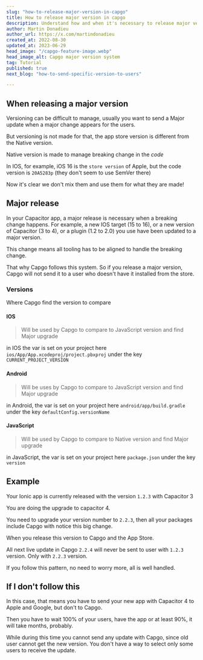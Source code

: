 ```yaml
---
slug: "how-to-release-major-version-in-capgo"
title: How to release major version in capgo
description: Understand how and when it's necessary to release major version for your app without breaking your user app
author: Martin Donadieu
author_url: https://x.com/martindonadieu
created_at: 2022-08-30
updated_at: 2023-06-29
head_image: "/capgo-feature-image.webp"
head_image_alt: Capgo major version system
tag: Tutorial
published: true
next_blog: "how-to-send-specific-version-to-users"

---
```


## When releasing a major version

Versioning can be difficult to manage, usually you want to send a Major update when a major change appears for the users.

But versioning is not made for that, the app store version is different from the Native version.

Native version is made to manage breaking change in the *code*

In IOS, for example, iOS 16 is the `store version` of Apple, but the code version is `20A5283p` (they don't seem to use SemVer there)

Now it's clear we don't mix them and use them for what they are made!

## Major release

In your Capacitor app, a major release is necessary when a breaking change happens. 
For example, a new IOS target (15 to 16), or a new version of Capacitor (3 to 4), or a plugin (1.2 to 2.0) you use have been updated to a major version.

This change means all tooling has to be aligned to handle the breaking change.

That why Capgo follows this system.
So if you release a major version, Capgo will not send it to a user who doesn't have it installed from the store.

### Versions

Where Capgo find the version to compare

#### IOS
  > Will be used by Capgo to compare to JavaScript version and find Major upgrade

  in IOS the var is set on your project here `ios/App/App.xcodeproj/project.pbxproj` under the key `CURRENT_PROJECT_VERSION`

#### Android
  > Will be uses by Capgo to compare to JavaScript version and find Major upgrade

  in Android, the var is set on your project here `android/app/build.gradle` under the key `defaultConfig.versionName`

#### JavaScript
  > Will be used by Capgo to compare to Native version and find Major upgrade

  in JavaScript, the var is set on your project here `package.json` under the key `version`
## Example

Your Ionic app is currently released with the version `1.2.3` with Capacitor 3

You are doing the upgrade to capacitor 4.

You need to upgrade your version number to `2.2.3`, then all your packages include Capgo with notice this big change.

When you release this version to Capgo and the App Store.

All next live update in Capgo `2.2.4` will never be sent to user with `1.2.3` version. Only with `2.2.3` version.

If you follow this pattern, no need to worry more, all is well handled.


## If I don't follow this

In this case, that means you have to send your new app with Capacitor 4 to Apple and Google, but don't to Capgo.

Then you have to wait 100% of your users, have the app or at least 90%, it will take months, probably.

While during this time you cannot send any update with Capgo, since old user cannot get the new version.
You don't have a way to select only some users to receive the update.

